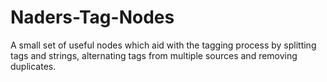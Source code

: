 # Naders-Tag-Nodes
A small set of useful nodes which aid with the tagging process by splitting tags and strings, alternating tags from multiple sources and removing duplicates.
